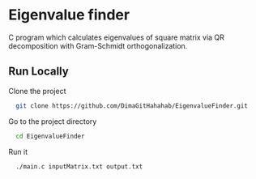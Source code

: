 
# Eigenvalue finder

C program which calculates eigenvalues of square matrix via QR decomposition with Gram-Schmidt orthogonalization.


## Run Locally

Clone the project

```bash
  git clone https://github.com/DimaGitHahahab/EigenvalueFinder.git
```

Go to the project directory

```bash
  cd EigenvalueFinder
```

Run it

```bash
  ./main.c inputMatrix.txt output.txt
```


